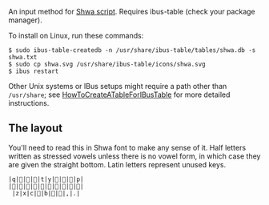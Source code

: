 An input method for [Shwa script](http://shwa.org/). Requires ibus-table (check your package manager).

To install on Linux, run these commands:

    $ sudo ibus-table-createdb -n /usr/share/ibus-table/tables/shwa.db -s shwa.txt
    $ sudo cp shwa.svg /usr/share/ibus-table/icons/shwa.svg
    $ ibus restart

Other Unix systems or IBus setups might require a path other than `/usr/share`; see [HowToCreateATableForIBusTable](https://code.google.com/p/ibus/wiki/HowToCreateATableForIBusTable) for more detailed instructions.

The layout
----------
You'll need to read this in Shwa font to make any sense of it. Half letters written as stressed vowels unless there is no vowel form, in which case they are given the straight bottom. Latin letters represent unused keys.

    |q||||t|y||||p|
    |||||||||||
     |z|x|c||b|||,|.|
